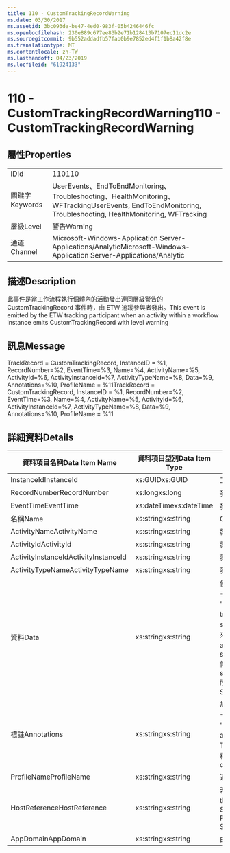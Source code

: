 ```yaml
---
title: 110 - CustomTrackingRecordWarning
ms.date: 03/30/2017
ms.assetid: 3bc093de-be47-4ed0-983f-05b4246446fc
ms.openlocfilehash: 230e889c677ee83b2e71b128413b7107ec11dc2e
ms.sourcegitcommit: 9b552addadfb57fab0b9e7852ed4f1f1b8a42f8e
ms.translationtype: MT
ms.contentlocale: zh-TW
ms.lasthandoff: 04/23/2019
ms.locfileid: "61924133"
---
```

# <a name="110---customtrackingrecordwarning"></a><span data-ttu-id="4e47e-102">110 - CustomTrackingRecordWarning</span><span class="sxs-lookup"><span data-stu-id="4e47e-102">110 - CustomTrackingRecordWarning</span></span>
## <a name="properties"></a><span data-ttu-id="4e47e-103">屬性</span><span class="sxs-lookup"><span data-stu-id="4e47e-103">Properties</span></span>  
  
|||  
|-|-|  
|<span data-ttu-id="4e47e-104">ID</span><span class="sxs-lookup"><span data-stu-id="4e47e-104">Id</span></span>|<span data-ttu-id="4e47e-105">110</span><span class="sxs-lookup"><span data-stu-id="4e47e-105">110</span></span>|  
|<span data-ttu-id="4e47e-106">關鍵字</span><span class="sxs-lookup"><span data-stu-id="4e47e-106">Keywords</span></span>|<span data-ttu-id="4e47e-107">UserEvents、EndToEndMonitoring、Troubleshooting、HealthMonitoring、WFTracking</span><span class="sxs-lookup"><span data-stu-id="4e47e-107">UserEvents, EndToEndMonitoring, Troubleshooting, HealthMonitoring, WFTracking</span></span>|  
|<span data-ttu-id="4e47e-108">層級</span><span class="sxs-lookup"><span data-stu-id="4e47e-108">Level</span></span>|<span data-ttu-id="4e47e-109">警告</span><span class="sxs-lookup"><span data-stu-id="4e47e-109">Warning</span></span>|  
|<span data-ttu-id="4e47e-110">通道</span><span class="sxs-lookup"><span data-stu-id="4e47e-110">Channel</span></span>|<span data-ttu-id="4e47e-111">Microsoft-Windows-Application Server-Applications/Analytic</span><span class="sxs-lookup"><span data-stu-id="4e47e-111">Microsoft-Windows-Application Server-Applications/Analytic</span></span>|  
  
## <a name="description"></a><span data-ttu-id="4e47e-112">描述</span><span class="sxs-lookup"><span data-stu-id="4e47e-112">Description</span></span>  
 <span data-ttu-id="4e47e-113">此事件是當工作流程執行個體內的活動發出連同層級警告的 CustomTrackingRecord 事件時，由 ETW 追蹤參與者發出。</span><span class="sxs-lookup"><span data-stu-id="4e47e-113">This event is emitted by the ETW tracking participant when an activity within a workflow instance emits CustomTrackingRecord with level warning</span></span>  
  
## <a name="message"></a><span data-ttu-id="4e47e-114">訊息</span><span class="sxs-lookup"><span data-stu-id="4e47e-114">Message</span></span>  
 <span data-ttu-id="4e47e-115">TrackRecord = CustomTrackingRecord, InstanceID = %1, RecordNumber=%2, EventTime=%3, Name=%4, ActivityName=%5, ActivityId=%6, ActivityInstanceId=%7, ActivityTypeName=%8, Data=%9, Annotations=%10, ProfileName = %11</span><span class="sxs-lookup"><span data-stu-id="4e47e-115">TrackRecord = CustomTrackingRecord, InstanceID = %1, RecordNumber=%2, EventTime=%3, Name=%4, ActivityName=%5, ActivityId=%6, ActivityInstanceId=%7, ActivityTypeName=%8, Data=%9, Annotations=%10, ProfileName = %11</span></span>  
  
## <a name="details"></a><span data-ttu-id="4e47e-116">詳細資料</span><span class="sxs-lookup"><span data-stu-id="4e47e-116">Details</span></span>  
  
|<span data-ttu-id="4e47e-117">資料項目名稱</span><span class="sxs-lookup"><span data-stu-id="4e47e-117">Data Item Name</span></span>|<span data-ttu-id="4e47e-118">資料項目型別</span><span class="sxs-lookup"><span data-stu-id="4e47e-118">Data Item Type</span></span>|<span data-ttu-id="4e47e-119">描述</span><span class="sxs-lookup"><span data-stu-id="4e47e-119">Description</span></span>|  
|--------------------|--------------------|-----------------|  
|<span data-ttu-id="4e47e-120">InstanceId</span><span class="sxs-lookup"><span data-stu-id="4e47e-120">InstanceId</span></span>|<span data-ttu-id="4e47e-121">xs:GUID</span><span class="sxs-lookup"><span data-stu-id="4e47e-121">xs:GUID</span></span>|<span data-ttu-id="4e47e-122">工作流程的執行個體 ID。</span><span class="sxs-lookup"><span data-stu-id="4e47e-122">The instance id for the workflow</span></span>|  
|<span data-ttu-id="4e47e-123">RecordNumber</span><span class="sxs-lookup"><span data-stu-id="4e47e-123">RecordNumber</span></span>|<span data-ttu-id="4e47e-124">xs:long</span><span class="sxs-lookup"><span data-stu-id="4e47e-124">xs:long</span></span>|<span data-ttu-id="4e47e-125">發出之記錄的序號。</span><span class="sxs-lookup"><span data-stu-id="4e47e-125">The sequence number of the emitted record</span></span>|  
|<span data-ttu-id="4e47e-126">EventTime</span><span class="sxs-lookup"><span data-stu-id="4e47e-126">EventTime</span></span>|<span data-ttu-id="4e47e-127">xs:dateTime</span><span class="sxs-lookup"><span data-stu-id="4e47e-127">xs:dateTime</span></span>|<span data-ttu-id="4e47e-128">發出事件時的 UTC 時間。</span><span class="sxs-lookup"><span data-stu-id="4e47e-128">The time in UTC when the event was emitted</span></span>|  
|<span data-ttu-id="4e47e-129">名稱</span><span class="sxs-lookup"><span data-stu-id="4e47e-129">Name</span></span>|<span data-ttu-id="4e47e-130">xs:string</span><span class="sxs-lookup"><span data-stu-id="4e47e-130">xs:string</span></span>|<span data-ttu-id="4e47e-131">CustomTrackingRecord 的名稱。</span><span class="sxs-lookup"><span data-stu-id="4e47e-131">The name of the CustomTrackingRecord</span></span>|  
|<span data-ttu-id="4e47e-132">ActivityName</span><span class="sxs-lookup"><span data-stu-id="4e47e-132">ActivityName</span></span>|<span data-ttu-id="4e47e-133">xs:string</span><span class="sxs-lookup"><span data-stu-id="4e47e-133">xs:string</span></span>|<span data-ttu-id="4e47e-134">發出 CustomTrackingRecord 的活動名稱。</span><span class="sxs-lookup"><span data-stu-id="4e47e-134">The name of the activity that emitted the CustomTrackingRecord</span></span>|  
|<span data-ttu-id="4e47e-135">ActivityId</span><span class="sxs-lookup"><span data-stu-id="4e47e-135">ActivityId</span></span>|<span data-ttu-id="4e47e-136">xs:string</span><span class="sxs-lookup"><span data-stu-id="4e47e-136">xs:string</span></span>|<span data-ttu-id="4e47e-137">發出 CustomTrackingRecord 的活動 ID。</span><span class="sxs-lookup"><span data-stu-id="4e47e-137">The id of the activity that emitted the CustomTrackingRecord</span></span>|  
|<span data-ttu-id="4e47e-138">ActivityInstanceId</span><span class="sxs-lookup"><span data-stu-id="4e47e-138">ActivityInstanceId</span></span>|<span data-ttu-id="4e47e-139">xs:string</span><span class="sxs-lookup"><span data-stu-id="4e47e-139">xs:string</span></span>|<span data-ttu-id="4e47e-140">發出 CustomTrackingRecord 的活動執行個體 ID。</span><span class="sxs-lookup"><span data-stu-id="4e47e-140">The instance id of the activity that emitted the CustomTrackingRecord</span></span>|  
|<span data-ttu-id="4e47e-141">ActivityTypeName</span><span class="sxs-lookup"><span data-stu-id="4e47e-141">ActivityTypeName</span></span>|<span data-ttu-id="4e47e-142">xs:string</span><span class="sxs-lookup"><span data-stu-id="4e47e-142">xs:string</span></span>|<span data-ttu-id="4e47e-143">發出 CustomTrackingRecord 的活動名稱。</span><span class="sxs-lookup"><span data-stu-id="4e47e-143">The name of the activity that emitted the CustomTrackingRecord</span></span>|  
|<span data-ttu-id="4e47e-144">資料</span><span class="sxs-lookup"><span data-stu-id="4e47e-144">Data</span></span>|<span data-ttu-id="4e47e-145">xs:string</span><span class="sxs-lookup"><span data-stu-id="4e47e-145">xs:string</span></span>|<span data-ttu-id="4e47e-146">使用此事件所追蹤的資料。</span><span class="sxs-lookup"><span data-stu-id="4e47e-146">The data that was tracked with this event.</span></span>  <span data-ttu-id="4e47e-147">值會儲存在 xml 中的項目格式\<項目 >\<項目名稱 ="dataName"t"> dataValue\</項目 > \< /i >。</span><span class="sxs-lookup"><span data-stu-id="4e47e-147">The values are stored in an xml element in the format \<items>\< item  name = "dataName" type="System.String">dataValue\</item>\</items>.</span></span>  <span data-ttu-id="4e47e-148">如果沒有追蹤的資料，則此字串包含\<項目 / >。</span><span class="sxs-lookup"><span data-stu-id="4e47e-148">If no data was tracked then the string contains \<items/>.</span></span> <span data-ttu-id="4e47e-149">ETW 事件大小會受到 ETW 緩衝區大小或 ETW 事件的最大承載所限制。</span><span class="sxs-lookup"><span data-stu-id="4e47e-149">The ETW event size is limited by the ETW buffer size or the max payload for an ETW event.</span></span> <span data-ttu-id="4e47e-150">如果事件大小超過 ETW 限制，則捨棄註釋，並取代資料值來截斷事件\<項目 >... \< /i >。</span><span class="sxs-lookup"><span data-stu-id="4e47e-150">If the size of the event exceeds the ETW limits, then the event is truncated by dropping the annotations and replacing the data value with \<items>...\</items>.</span></span>  <span data-ttu-id="4e47e-151">以下型別會儲存為由 ToString(); string,char,bool,int,short,long,uint,ushort,ulong,System.Single,float,double,System.Guid,System.DateTimeOffset,System.DateTime 傳回給它們的值。</span><span class="sxs-lookup"><span data-stu-id="4e47e-151">The following types are stored as their value as returned by ToString(); string,char,bool,int,short,long,uint,ushort,ulong,System.Single,float,double,System.Guid,System.DateTimeOffset,System.DateTime.</span></span>  <span data-ttu-id="4e47e-152">所有其他的型別會使用 System.Runtime.Serialization.NetDataContractSerializer 序列化。</span><span class="sxs-lookup"><span data-stu-id="4e47e-152">All other types are serialized using System.Runtime.Serialization.NetDataContractSerializer.</span></span>|  
|<span data-ttu-id="4e47e-153">標註</span><span class="sxs-lookup"><span data-stu-id="4e47e-153">Annotations</span></span>|<span data-ttu-id="4e47e-154">xs:string</span><span class="sxs-lookup"><span data-stu-id="4e47e-154">xs:string</span></span>|<span data-ttu-id="4e47e-155">加入至此事件中的附註。</span><span class="sxs-lookup"><span data-stu-id="4e47e-155">The annotations that were added to this event.</span></span>  <span data-ttu-id="4e47e-156">值會儲存在 xml 中的項目格式\<項目 >\<項目名稱 ="annotationName"t"> 以\</項目 > \< /i >。</span><span class="sxs-lookup"><span data-stu-id="4e47e-156">The values are stored in an xml element in the format \<items>\< item  name = "annotationName" type="System.String">annotationValue\</item>\</items>.</span></span>  <span data-ttu-id="4e47e-157">如果沒有註釋指定的字串包含\<項目 / >。</span><span class="sxs-lookup"><span data-stu-id="4e47e-157">If no annotations are specified then the string contains \<items/>.</span></span> <span data-ttu-id="4e47e-158">ETW 事件大小會受到 ETW 緩衝區大小或 ETW 事件的最大承載所限制。</span><span class="sxs-lookup"><span data-stu-id="4e47e-158">The ETW event size is limited by the ETW buffer size or the max payload for an ETW event.</span></span> <span data-ttu-id="4e47e-159">如果事件大小超過 ETW 限制，則捨棄註釋，並取代註釋值來截斷事件\<項目 >... \< /i >。</span><span class="sxs-lookup"><span data-stu-id="4e47e-159">If the size of the event exceeds the ETW limits, then the event is truncated by dropping the annotations and replacing the annotation value with \<items>...\</items>.</span></span>|  
|<span data-ttu-id="4e47e-160">ProfileName</span><span class="sxs-lookup"><span data-stu-id="4e47e-160">ProfileName</span></span>|<span data-ttu-id="4e47e-161">xs:string</span><span class="sxs-lookup"><span data-stu-id="4e47e-161">xs:string</span></span>|<span data-ttu-id="4e47e-162">造成發送這個事件的名稱或追蹤設定檔。</span><span class="sxs-lookup"><span data-stu-id="4e47e-162">The name or the tracking profile that resulted in this event being emitted</span></span>|  
|<span data-ttu-id="4e47e-163">HostReference</span><span class="sxs-lookup"><span data-stu-id="4e47e-163">HostReference</span></span>|<span data-ttu-id="4e47e-164">xs:string</span><span class="sxs-lookup"><span data-stu-id="4e47e-164">xs:string</span></span>|<span data-ttu-id="4e47e-165">若為 Web 主控服務，此欄位會唯一識別 Web 階層架構中的服務。</span><span class="sxs-lookup"><span data-stu-id="4e47e-165">For web hosted services, this field uniquely identifies the service in the web hierarchy.</span></span>  <span data-ttu-id="4e47e-166">其格式定義為 ' Web Site Name Application Virtual Path&#124;Service Virtual Path&#124;ServiceName' 範例：'Default Web Site/CalculatorApplication&#124;/CalculatorService.svc&#124;CalculatorService'</span><span class="sxs-lookup"><span data-stu-id="4e47e-166">It's format is defined as 'Web Site Name Application Virtual Path&#124;Service Virtual Path&#124;ServiceName' Example: 'Default Web Site/CalculatorApplication&#124;/CalculatorService.svc&#124;CalculatorService'</span></span>|  
|<span data-ttu-id="4e47e-167">AppDomain</span><span class="sxs-lookup"><span data-stu-id="4e47e-167">AppDomain</span></span>|<span data-ttu-id="4e47e-168">xs:string</span><span class="sxs-lookup"><span data-stu-id="4e47e-168">xs:string</span></span>|<span data-ttu-id="4e47e-169">由 AppDomain.CurrentDomain.FriendlyName 傳回的字串。</span><span class="sxs-lookup"><span data-stu-id="4e47e-169">The string returned by AppDomain.CurrentDomain.FriendlyName.</span></span>|
